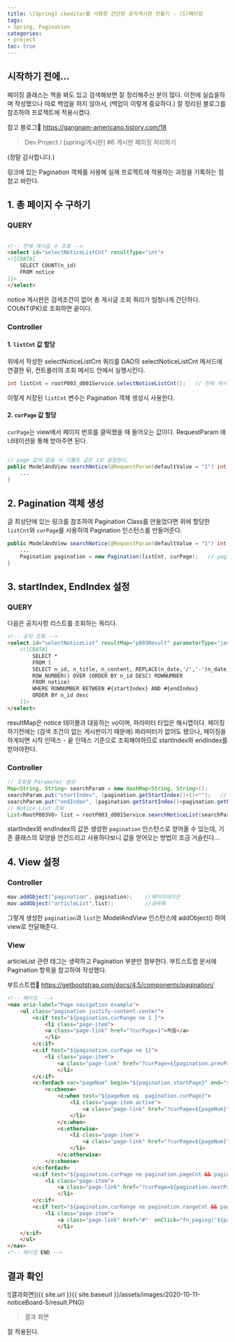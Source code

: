 ```yaml
---
title: \[Spring] ckeditor를 사용한 간단한 공지게시판 만들기 - (5)페이징
tags:
- Spring, Pagination
categories:
- project
toc: true
---
```


## 시작하기 전에...

페이징 클래스는 책을 봐도 있고 검색해보면 잘 정리해주신 분이 많다. 이전에 실습을하며 작성했으나 따로 백업을 하지 않아서, (백업이 이렇게 중요하다.)
잘 정리된 블로그를 참조하여 프로젝트에 적용시켰다.

참고 블로그🔗
https://gangnam-americano.tistory.com/18
> Dev.Project / [spring/게시판] #6 게시판 페이징 처리하기

(정말 감사합니다.)

링크에 있는 Pagination 객체를 사용해 실제 프로젝트에 적용하는 과정을 기록하는 점 참고 바란다.


## 1. 총 페이지 수 구하기

### QUERY

```html

<!-- 전체 게시글 수 조회 -->
<select id="selectNoticeListCnt" resultType="int">
<![CDATA[
    SELECT COUNT(n_id)
    FROM notice
]]>
</select>

```

notice 게시판은 검색조건이 없어 총 게시글 조회 쿼리가 엄청나게 간단하다. COUNT(PK)로 조회하면 끝이다.


### Controller

#### 1. `listCnt` 값 할당

위에서 작성한 selectNoticeListCnt 쿼리를 DAO의 selectNoticeListCnt 메서드에 연결한 뒤,
컨트롤러의 조회 메서드 안에서 실행시킨다.

```java
int listCnt = rootP003_d001Service.selectNoticeListCnt();	// 전체 게시글 수 조회
```

이렇게 저장된 `listCnt` 변수는 Pagination 객체 생성시 사용한다.


#### 2. `curPage` 값 할당

`curPage`는 view에서 페이지 번호를 클릭했을 때 들어오는 값이다.
RequestParam 애너테이션을 통해 받아주면 된다.

```java

// page 값이 없을 시 디폴트 값은 1로 설정한다.
public ModelAndView searchNotice(@RequestParam(defaultValue = "1") int curPage, HttpServletRequest request) throws Exception {
	...
}

```

## 2. Pagination 객체 생성

글 최상단에 있는 링크를 참조하여 Pagination Class를 만들었다면
위에 할당한 `listCnt`와 `curPage`를 사용하여 Pagination 인스턴스를 만들어준다.

```java
public ModelAndView searchNotice(@RequestParam(defaultValue = "1") int curPage, HttpServletRequest request) throws Exception {
	...
    Pagination pagination = new Pagination(listCnt, curPage);	// pagination 객체 생성
}
```

## 3. startIndex, EndIndex 설정

### QUERY

다음은 공지사항 리스트를 조회하는 쿼리다.

```html
<!-- 공지 조회 -->
<select id="selectNoticeList" resultMap="p003Result" parameterType="java.util.HashMap">
    <![CDATA[
        SELECT *
        FROM (
        SELECT n_id, n_title, n_content, REPLACE(n_date,'/','-')n_date,
        ROW_NUMBER() OVER (ORDER BY n_id DESC) ROWNUMBER
        FROM notice)
        WHERE ROWNUMBER BETWEEN #{startIndex} AND #{endIndex}
        ORDER BY n_id desc
    ]]>
</select>
```

resultMap은 notice 테이블과 대응하는 vo이며, 파라미터 타입은 해시맵이다.
페이징 하기전에는 (검색 조건이 없는 게시판이기 때문에) 파라미터가 없어도 됐으나,
페이징을 하게되면 시작 인덱스 - 끝 인덱스 기준으로 조회해야하므로 startIndex와 endIndex를 받아야한다.


### Controller

```java
// 조회용 Parameter 생성
Map<String, String> searchParam = new HashMap<String, String>();
searchParam.put("startIndex", (pagination.getStartIndex()+1)+"");	// 시작 index는 1부터 이므로 1을 더해줌.
searchParam.put("endIndex", (pagination.getStartIndex()+pagination.getPageSize())+"");	// 끝 index
// Notice List 조회
List<RootP003VO> list = rootP003_d001Service.searchNoticeList(searchParam);
```

startIndex와 endIndex의 값은 생성한 `pagination` 인스턴스로 얻어올 수 있는데,
기존 클래스의 모양을 안건드리고 사용하다보니 값을 얻어오는 방법이 조금 거슬린다... 


## 4. View 설정

### Controller

```java
mav.addObject("pagination", pagination);	//페이지네이션
mav.addObject("articleList",list);			//글목록
```

그렇게 생성한 `pagination`과 `list`는 ModelAndView 인스턴스에 addObject() 하여
view로 전달해준다.

### View

articleList 관련 태그는 생략하고 Pagination 부분만 첨부한다.
부트스트랩 문서에 Pagination 항목을 참고하여 작성했다.

부트스트랩🔗 https://getbootstrap.com/docs/4.5/components/pagination/


```html
<!-- 페이징  -->
<nav aria-label="Page navigation example">
    <ul class="pagination justify-content-center">
        <c:if test="${pagination.curRange ne 1 }">
            <li class="page-item">
            <a class="page-link" href="?curPage=1">처음</a> 
            </li>
        </c:if>
        <c:if test="${pagination.curPage ne 1}">
            <li class="page-item">
                <a class="page-link" href="?curPage=${pagination.prevPage}">이전</a> 
                </li>
        </c:if>
        <c:forEach var="pageNum" begin="${pagination.startPage}" end="${pagination.endPage}">
            <c:choose>
                <c:when test="${pageNum eq  pagination.curPage}">
                    <li class="page-item active">
                        <a class="page-link" href="?curPage=${pageNum}">${pageNum }</a>
                    </li>
                </c:when>
                <c:otherwise>
                    <li class="page-item">
                        <a class="page-link" href="?curPage=${pageNum}">${pageNum }</a>
                    </li>
                </c:otherwise>
            </c:choose>
        </c:forEach>
        <c:if test="${pagination.curPage ne pagination.pageCnt && pagination.pageCnt > 0}">
            <li class="page-item">
                <a class="page-link" href="?curPage=${pagination.nextPage}">다음</a> 
                </li>	                        
        </c:if>
        <c:if test="${pagination.curRange ne pagination.rangeCnt && pagination.rangeCnt > 0}">
            <li class="page-item">
                <a class="page-link" href="#"  onClick="fn_paging('${pagination.pageCnt }')">끝</a> 
                </li>	                    
    </c:if>
    </ul>
</nav>
<!-- 페이징 END -->
```

## 결과 확인

![결과화면]({{ site.url }}{{ site.baseurl }}/assets/images/2020-10-11-noticeBoard-5/result.PNG)
> 결과 화면

잘 적용된다.